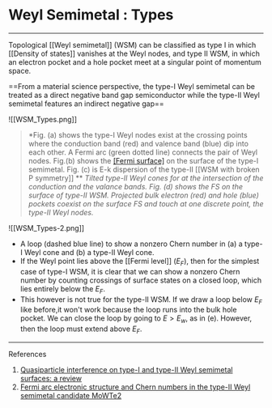 # Weyl Semimetal : Types 
---
Topological [[Weyl semimetal]] (WSM) can be classified as type I in which [[Density of states]] vanishes at the Weyl nodes, and type II WSM, in which an electron pocket and a hole pocket meet at a singular point of momentum space.

==From a material science perspective, the type-I Weyl semimetal can be treated
as a direct negative band gap semiconductor while the type-II Weyl semimetal
features an indirect negative gap==

![[WSM_Types.png]]
>*Fig. (a) shows the type-I Weyl nodes exist at the crossing points where the conduction band (red) and valence band (blue) dip into each other. A Fermi arc (green dotted line) connects the pair of Weyl nodes. Fig.(b) shows the [[Fermi surface]](FS) on the surface of the type-I semimetal. Fig. (c) is E-k dispersion of the type-II [[WSM with broken P symmetry]] **
>*Tilted type-II Weyl cones for at the intersection of the conduction and the valance bands. Fig. (d) shows the FS on the surface of type-II WSM. Projected bulk electron (red) and hole (blue) pockets coexist on the surface FS and touch at one discrete point, the type-II Weyl nodes.*

![[WSM_Types-2.png]]

-  A loop (dashed blue line) to show a nonzero Chern number in (a) a type-I Weyl cone and (b) a type-II Weyl cone. 
- If the Weyl point lies above the [[Fermi level]] ($E_F$), then for the simplest case of type-I WSM, it is clear that we can show a nonzero Chern number by counting crossings of surface states on a closed loop, which lies entirely below the $E_F$.
- This however is not true for the type-II WSM. If we draw a loop below $E_F$ like before,it won't work because the loop runs into the bulk hole pocket. We can close the loop  by going to $E > E_w$, as in (e). However, then the loop must extend above $E_F$.


--- 
References 
1. [Quasiparticle interference on type-I and type-II Weyl semimetal surfaces: a review](https://www.tandfonline.com/doi/full/10.1080/23746149.2018.1466661)
2. [Fermi arc electronic structure and Chern numbers in the type-II Weyl semimetal candidate MoWTe2](https://journals.aps.org/prb/abstract/10.1103/PhysRevB.94.085127)


 

